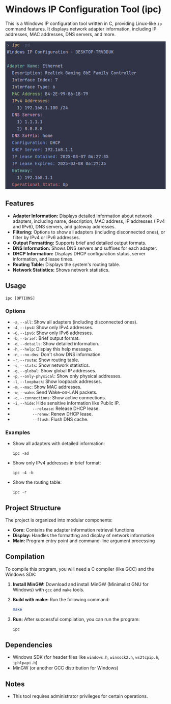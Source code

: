 # Windows IP Configuration Tool (ipc)

This is a Windows IP configuration tool written in C, providing Linux-like `ip` command features. It displays network adapter information, including IP addresses, MAC addresses, DNS servers, and more.

![cover](.github/assets/cover.png)

## Features

* **Adapter Information:** Displays detailed information about network adapters, including name, description, MAC address, IP addresses (IPv4 and IPv6), DNS servers, and gateway addresses.
* **Filtering:** Options to show all adapters (including disconnected ones), or filter by IPv4 or IPv6 addresses.
* **Output Formatting:** Supports brief and detailed output formats.
* **DNS Information:** Shows DNS servers and suffixes for each adapter.
* **DHCP Information:** Displays DHCP configuration status, server information, and lease times.
* **Routing Table:** Displays the system's routing table.
* **Network Statistics:** Shows network statistics.

## Usage

```
ipc [OPTIONS]
```

### Options

* `-a`, `--all`: Show all adapters (including disconnected ones).
* `-4`, `--ipv4`: Show only IPv4 addresses.
* `-6`, `--ipv6`: Show only IPv6 addresses.
* `-b`, `--brief`: Brief output format.
* `-d`, `--details`: Show detailed information.
* `-h`, `--help`: Display this help message.
* `-n`, `--no-dns`: Don't show DNS information.
* `-r`, `--route`: Show routing table.
* `-s`, `--stats`: Show network statistics.
* `-g`, `--global`: Show global IP addresses.
* `-p`, `--only-physical`: Show only physical addresses.
* `-l`, `--loopback`: Show loopback addresses.
* `-m`, `--mac`: Show MAC addresses.
* `-w`, `--wake`: Send Wake-on-LAN packets.
* `-c`, `--connections`: Show active connections.
* `-i`, `--hide`: Hide sensitive information like Public IP.
* ⠀⠀⠀⠀⠀⠀`--release`: Release DHCP lease.
* ⠀⠀⠀⠀⠀⠀`--renew`: Renew DHCP lease.
* ⠀⠀⠀⠀⠀⠀`--flush`: Flush DNS cache.

### Examples

* Show all adapters with detailed information:

    ```
    ipc -ad
    ```

* Show only IPv4 addresses in brief format:

    ```
    ipc -4 -b
    ```

* Show the routing table:

    ```
    ipc -r
    ```

## Project Structure

The project is organized into modular components:

* **Core:** Contains the adapter information retrieval functions
* **Display:** Handles the formatting and display of network information
* **Main:** Program entry point and command-line argument processing

## Compilation

To compile this program, you will need a C compiler (like GCC) and the Windows SDK:

1. **Install MinGW:** Download and install MinGW (Minimalist GNU for Windows) with `gcc` and `make` tools.

2. **Build with make:** Run the following command:

    ```bash
    make
    ```

3. **Run:** After successful compilation, you can run the program:

    ```bash
    ipc
    ```

## Dependencies

* Windows SDK (for header files like `windows.h`, `winsock2.h`, `ws2tcpip.h`, `iphlpapi.h`)
* MinGW (or another GCC distribution for Windows)

## Notes

* This tool requires administrator privileges for certain operations.